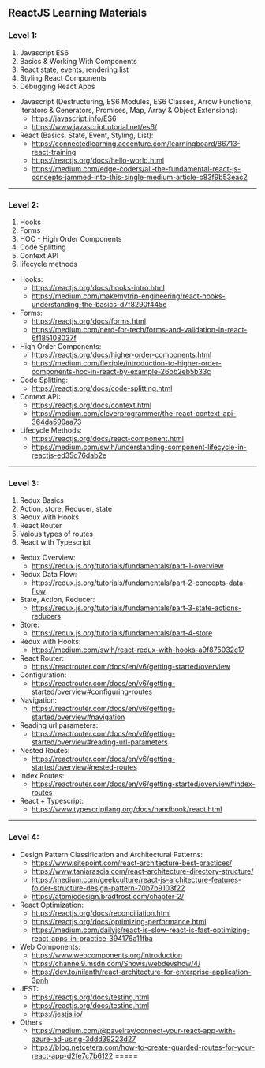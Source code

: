 ## ReactJS Learning Materials
### Level 1:
1. Javascript ES6
2. Basics & Working With Components
2. React state, events, rendering list
3. Styling React Components
4. Debugging React Apps
- Javascript (Destructuring, ES6 Modules, ES6 Classes, Arrow Functions, Iterators & Generators, Promises, Map, Array & Object Extensions): 
    - https://javascript.info/ES6
    - https://www.javascripttutorial.net/es6/
- React (Basics, State, Event, Styling, List):
    - https://connectedlearning.accenture.com/learningboard/86713-react-training
    - https://reactjs.org/docs/hello-world.html
    - https://medium.com/edge-coders/all-the-fundamental-react-js-concepts-jammed-into-this-single-medium-article-c83f9b53eac2
-----
### Level 2:
1. Hooks
2. Forms
3. HOC - High Order Components
4. Code Splitting
5. Context API
6. lifecycle methods
- Hooks:
    - https://reactjs.org/docs/hooks-intro.html
    - https://medium.com/makemytrip-engineering/react-hooks-understanding-the-basics-d7f8290f445e
- Forms:
    - https://reactjs.org/docs/forms.html
    - https://medium.com/nerd-for-tech/forms-and-validation-in-react-6f185108037f
- High Order Components:
    - https://reactjs.org/docs/higher-order-components.html
    - https://medium.com/flexiple/introduction-to-higher-order-components-hoc-in-react-by-example-26bb2eb5b33c
- Code Splitting:
    - https://reactjs.org/docs/code-splitting.html
- Context API:
    - https://reactjs.org/docs/context.html
    - https://medium.com/cleverprogrammer/the-react-context-api-364da590aa73
- Lifecycle Methods:
    - https://reactjs.org/docs/react-component.html
    - https://medium.com/swlh/understanding-component-lifecycle-in-reactjs-ed35d76dab2e
-----
### Level 3:
1. Redux Basics
2. Action, store, Reducer, state
3. Redux with Hooks
4. React Router
5. Vaious types of routes
6. React with Typescript
- Redux Overview:
    - https://redux.js.org/tutorials/fundamentals/part-1-overview
- Redux Data Flow:
    - https://redux.js.org/tutorials/fundamentals/part-2-concepts-data-flow
- State, Action, Reducer:
    - https://redux.js.org/tutorials/fundamentals/part-3-state-actions-reducers
- Store:
    - https://redux.js.org/tutorials/fundamentals/part-4-store
- Redux with Hooks:
    - https://medium.com/swlh/react-redux-with-hooks-a9f875032c17
- React Router:
    - https://reactrouter.com/docs/en/v6/getting-started/overview
- Configuration:
    - https://reactrouter.com/docs/en/v6/getting-started/overview#configuring-routes
- Navigation:
    - https://reactrouter.com/docs/en/v6/getting-started/overview#navigation
- Reading url parameters:
    - https://reactrouter.com/docs/en/v6/getting-started/overview#reading-url-parameters
- Nested Routes:
    - https://reactrouter.com/docs/en/v6/getting-started/overview#nested-routes
- Index Routes:
    - https://reactrouter.com/docs/en/v6/getting-started/overview#index-routes
- React + Typescript:
    - https://www.typescriptlang.org/docs/handbook/react.html
-----
### Level 4:
- Design Pattern Classification and Architectural Patterns:
    - https://www.sitepoint.com/react-architecture-best-practices/
    - https://www.taniarascia.com/react-architecture-directory-structure/
    - https://medium.com/geekculture/react-js-architecture-features-folder-structure-design-pattern-70b7b9103f22
    - https://atomicdesign.bradfrost.com/chapter-2/
- React Optimization:
    - https://reactjs.org/docs/reconciliation.html
    - https://reactjs.org/docs/optimizing-performance.html
    - https://medium.com/dailyjs/react-is-slow-react-is-fast-optimizing-react-apps-in-practice-394176a11fba
- Web Components:
    - https://www.webcomponents.org/introduction
    - https://channel9.msdn.com/Shows/webdevshow/4/
    - https://dev.to/nilanth/react-architecture-for-enterprise-application-3pnh
- JEST:
    - https://reactjs.org/docs/testing.html
    - https://reactjs.org/docs/testing.html
    - https://jestjs.io/
- Others:
    - https://medium.com/@pavelray/connect-your-react-app-with-azure-ad-using-3ddd39223d27
    - https://blog.netcetera.com/how-to-create-guarded-routes-for-your-react-app-d2fe7c7b6122
=====